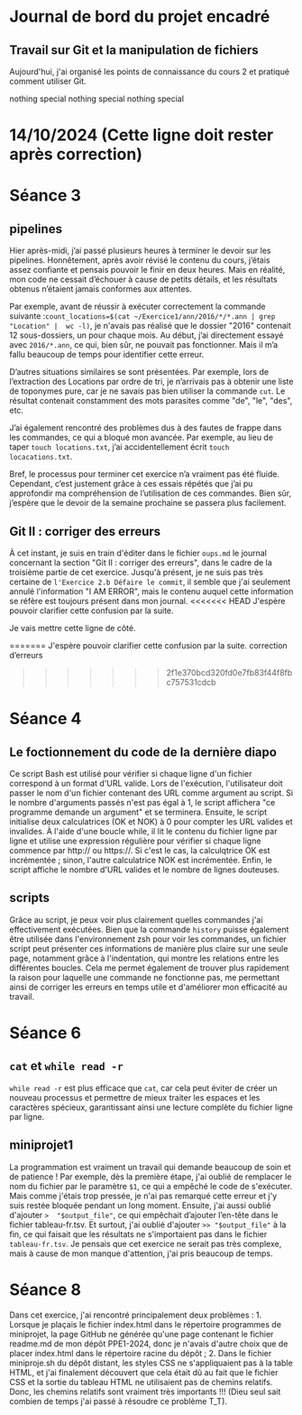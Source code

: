 # Journal de bord du projet encadré
## Travail sur Git et la manipulation de fichiers
Aujourd'hui, j'ai organisé les points de connaissance du cours 2 et pratiqué comment utiliser Git.

nothing special
nothing special
nothing special

# 14/10/2024 (Cette ligne doit rester après correction)
# Séance 3
## pipelines
Hier après-midi, j’ai passé plusieurs heures à terminer le devoir sur les 
pipelines. Honnêtement, après avoir révisé le contenu du cours, j’étais 
assez confiante et pensais pouvoir le finir en deux heures. Mais en 
réalité, mon code ne cessait d’échouer à cause de petits détails, et les 
résultats obtenus n’étaient jamais conformes aux attentes.

Par exemple, avant de réussir à exécuter correctement la commande suivante 
:`count_locations=$(cat ~/Exercice1/ann/2016/*/*.ann | grep "Location" | 
wc -l)`, je n'avais pas réalisé que le dossier "2016" contenait 12 
sous-dossiers, un pour chaque mois. Au début, j’ai directement essayé avec 
`2016/*.ann`, ce qui, bien sûr, ne pouvait pas fonctionner. Mais il m’a 
fallu beaucoup de temps pour identifier cette erreur.

D’autres situations similaires se sont présentées. Par exemple, lors de 
l’extraction des Locations par ordre de tri, je n’arrivais pas à obtenir 
une liste de toponymes pure, car je ne savais pas bien utiliser la 
commande `cut`. Le résultat contenait constamment des mots parasites comme 
"de", "le", "des", etc.

J’ai également rencontré des problèmes dus à des fautes de frappe dans les 
commandes, ce qui a bloqué mon avancée. Par exemple, au lieu de taper 
`touch locations.txt`, j’ai accidentellement écrit `touch 
locacations.txt`.

Bref, le processus pour terminer cet exercice n’a vraiment pas été fluide. 
Cependant, c’est justement grâce à ces essais répétés que j’ai pu 
approfondir ma compréhension de l’utilisation de ces commandes. Bien sûr, 
j’espère que le devoir de la semaine prochaine se passera plus facilement.

## Git II : corriger des erreurs
À cet instant, je suis en train d'éditer dans le fichier `oups.md` le 
journal concernant la section "Git II : corriger des erreurs", dans le 
cadre de la troisième partie de cet exercice. Jusqu'à présent, je ne suis 
pas très certaine de `l'Exercice 2.b Défaire le commit`, il semble que 
j'ai seulement annulé l'information "I AM ERROR", mais le contenu auquel 
cette information se réfère est toujours présent dans mon journal. 
<<<<<<< HEAD
J'espère pouvoir clarifier cette confusion par la suite.

Je vais mettre cette ligne de côté.

=======
J'espère pouvoir clarifier cette confusion par la suite. 
correction d’erreurs
>>>>>>> 2f1e370bcd320fd0e7fb83f44f8fbc757531cdcb

# Séance 4
## Le foctionnement du code de la dernière diapo
Ce script Bash est utilisé pour vérifier si chaque ligne d'un fichier 
correspond à un format d'URL valide. Lors de l'exécution, l'utilisateur 
doit passer le nom d'un fichier contenant des URL comme argument au 
script. Si le nombre d'arguments passés n'est pas égal à 1, le script 
affichera "ce programme demande un argument" et se terminera. Ensuite, le 
script initialise deux calculatrices (OK et NOK) à 0 pour compter les URL 
valides et invalides. À l'aide d'une boucle while, il lit le contenu du 
fichier ligne par ligne et utilise une expression régulière pour vérifier 
si chaque ligne commence par http:// ou https://. Si c'est le cas, la 
calculqtrice OK est incrémentée ; sinon, l'autre calculatrice NOK est 
incrémentée. 
Enfin, le script affiche le nombre d'URL valides et le nombre de lignes 
douteuses.

## scripts
Grâce au script, je peux voir plus clairement quelles commandes j'ai 
effectivement exécutées. Bien que la commande `history` puisse également 
être utilisée dans l'environnement zsh pour voir les commandes, un fichier 
script peut présenter ces informations de manière plus claire sur une 
seule page, notamment grâce à l'indentation, qui montre les relations 
entre les différentes boucles. Cela me permet également de trouver plus 
rapidement la raison pour laquelle une commande ne fonctionne pas, me 
permettant ainsi de corriger les erreurs en temps utile et d'améliorer mon 
efficacité au travail.

# Séance 6
## `cat` et `while read -r`
`while read -r` est plus efficace que `cat`, car cela peut éviter de créer 
un nouveau processus et permettre de mieux traiter les espaces et les 
caractères spécieux, garantissant ainsi une lecture complète du fichier 
ligne par ligne.

## miniprojet1
La programmation est vraiment un travail qui demande beaucoup de soin et de 
patience ! Par exemple, dès la première étape, j'ai oublié de remplacer le nom 
du fichier par le paramètre ` $1 `, ce qui a empêché le code de s'exécuter. 
Mais comme j'étais trop pressée, je n'ai pas remarqué cette erreur et j'y suis 
restée bloquée pendant un long moment. Ensuite, j'ai aussi oublié d'ajouter ` > 
"$output_file" `, ce qui empêchait d’ajouter l’en-tête dans le fichier 
tableau-fr.tsv. Et surtout, j'ai oublié d'ajouter ` >> "$output_file" ` à la 
fin, ce qui faisait que les résultats ne s'importaient pas dans le fichier 
`tableau-fr.tsv`. Je pensais que cet exercice ne serait pas très complexe, mais 
à cause de mon manque d'attention, j'ai pris beaucoup de temps.

# Séance 8
Dans cet exercice, j'ai rencontré principalement deux problèmes : 1. Lorsque je plaçais le 
fichier index.html dans le répertoire programmes de miniprojet, la page GitHub ne générée 
qu'une page contenant le fichier readme.md de mon dépôt PPE1-2024, donc je n'avais d'autre 
choix que de placer index.html dans le répertoire racine du dépôt ; 2. Dans le fichier 
miniproje.sh du dépôt distant, les styles CSS ne s'appliquaient pas à la table HTML, et 
j'ai finalement découvert que cela était dû au fait que le fichier CSS et la sortie du 
tableau HTML ne utilisaient pas de chemins relatifs. Donc, les chemins relatifs sont 
vraiment très importants !!! (Dieu seul sait combien de temps j'ai passé à résoudre ce 
problème T_T).
